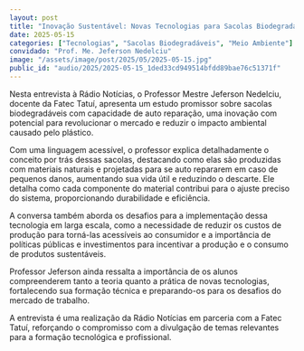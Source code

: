 ```yaml
---
layout: post
title: "Inovação Sustentável: Novas Tecnologias para Sacolas Biodegradáveis e seus Efeitos no Meio Ambiente"
date: 2025-05-15
categories: ["Tecnologias", "Sacolas Biodegradáveis", "Meio Ambiente"]
convidado: "Prof. Me. Jeferson Nedelciu"
image: "/assets/image/post/2025/05/2025-05-15.jpg"
public_id: "audio/2025/2025-05-15_1ded33cd949514bfdd89bae76c51371f"
---
```


Nesta entrevista à Rádio Notícias, o Professor Mestre Jeferson Nedelciu, docente da Fatec Tatuí, apresenta um estudo promissor sobre sacolas biodegradáveis com capacidade de auto reparação, uma inovação com potencial para revolucionar o mercado e reduzir o impacto ambiental causado pelo plástico.  

Com uma linguagem acessível, o professor explica detalhadamente o conceito por trás dessas sacolas, destacando como elas são produzidas com materiais naturais e projetadas para se auto repararem em caso de pequenos danos, aumentando sua vida útil e reduzindo o descarte. Ele detalha como cada componente do material contribui para o ajuste preciso do sistema, proporcionando durabilidade e eficiência.  

A conversa também aborda os desafios para a implementação dessa tecnologia em larga escala, como a necessidade de reduzir os custos de produção para torná-las acessíveis ao consumidor e a importância de políticas públicas e investimentos para incentivar a produção e o consumo de produtos sustentáveis.  

Professor Jeferson ainda ressalta a importância de os alunos compreenderem tanto a teoria quanto a prática de novas tecnologias, fortalecendo sua formação técnica e preparando-os para os desafios do mercado de trabalho.  

A entrevista é uma realização da Rádio Notícias em parceria com a Fatec Tatuí, reforçando o compromisso com a divulgação de temas relevantes para a formação tecnológica e profissional.